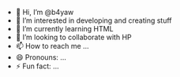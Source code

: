 - 👋 Hi, I’m @b4yaw
- 👀 I’m interested in developing and creating stuff
- 🌱 I’m currently learning HTML
- 💞️ I’m looking to collaborate with HP
- 📫 How to reach me ...
- 😄 Pronouns: ...
- ⚡ Fun fact: ...

<!---
b4yaw/b4yaw is a ✨ special ✨ repository because its `README.md` (this file) appears on your GitHub profile.
You can click the Preview link to take a look at your changes.
--->
